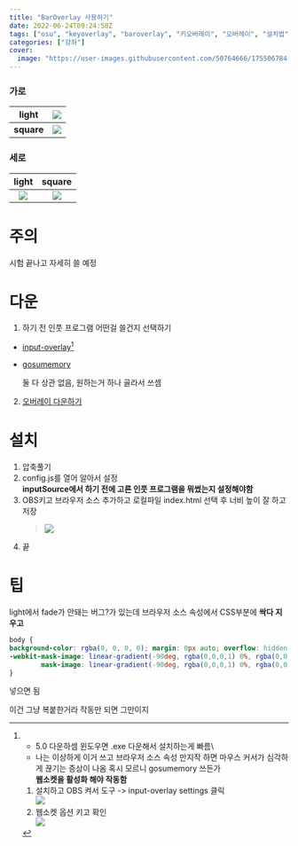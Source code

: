 ```yaml
---
title: "BarOverlay 사용하기"
date: 2022-06-24T09:24:58Z
tags: ["osu", "keyoverlay", "baroverlay", "키오버레이", "오버레이", "설치법"]
categories: ["강좌"]
cover:
  image: "https://user-images.githubusercontent.com/50764666/175506784-da7b75d0-8671-40c4-9aea-8d4c7bc1f8bf.gif"
---
```


### 가로

| __light__  |  ![](https://user-images.githubusercontent.com/50764666/175506784-da7b75d0-8671-40c4-9aea-8d4c7bc1f8bf.gif) |
:-------------------------:|:-------------------------:
| __square__  |  ![](https://user-images.githubusercontent.com/50764666/175511837-48446b84-1c9b-4b83-b26b-975e60c50907.gif) |

### 세로

|         __light__        |         __square__       |
:-------------------------:|:-------------------------:
![](https://user-images.githubusercontent.com/50764666/175511877-ac09f69d-4293-486e-9419-0ecab677df28.gif)  |  ![](https://user-images.githubusercontent.com/50764666/175511888-1979c285-3bf3-435c-bc5e-0217db7cc542.gif)

# 주의
시험 끝나고 자세히 쓸 예정

# 다운
1. 하기 전 인풋 프로그램 어떤걸 쓸건지 선택하기

  - [input-overlay](https://github.com/univrsal/input-overlay/releases)[^주의]
  - [gosumemory](https://github.com/l3lackShark/gosumemory)

    둘 다 상관 없음, 원하는거 하나 골라서 쓰셈

2. [오버레이 다운하기](https://github.com/solstice23/osu-bar-overlay/releases/latest/download/osu-bar-overlay.zip)

# 설치
1. 압축풀기
2. config.js를 열어 알아서 설정\
   **inputSource에서 하기 전에 고른 인풋 프로그램을 뭐썼는지 설정해야함**
3. OBS키고 브라우저 소스 추가하고 로컬파일 index.html 선택 후 너비 높이 잘 하고 저장
   > ![](https://user-images.githubusercontent.com/50764666/175510301-8d543bee-da9f-4962-aaac-74414bb21304.png)
4. 끝

# 팁
light에서 fade가 안돼는 버그?가 있는데 브라우저 소스 속성에서 CSS부분에 **싹다 지우고**
```css
body {
background-color: rgba(0, 0, 0, 0); margin: 0px auto; overflow: hidden;
-webkit-mask-image: linear-gradient(-90deg, rgba(0,0,0,1) 0%, rgba(0,0,0,1) 75%, rgba(0,0,0,0) 100%);
		mask-image: linear-gradient(-90deg, rgba(0,0,0,1) 0%, rgba(0,0,0,1) 75%, rgba(0,0,0,0) 100%);
}
```
넣으면 됨

이건 그냥 복붙한거라 작동만 되면 그만이지

[^주의]:- 5.0 다운하셈 윈도우면 .exe 다운해서 설치하는게 빠름\
    - 나는 이상하게 이거 쓰고 브라우저 소스 속성 만지작 하면 마우스 커서가 심각하게 끊기는 증상이 나옴 혹시 모르니 gosumemory 쓰든가\
    **웹소켓을 활성화 해야 작동함**
    1. 설치하고 OBS 켜서 도구 -> input-overlay settings 클릭\
    ![](https://user-images.githubusercontent.com/50764666/175508807-e97662fb-ebef-4c40-9c92-9f453f581414.png)
    2. 웹소켓 옵션 키고 확인\
    ![](https://user-images.githubusercontent.com/50764666/175508952-11fda8f6-4156-4be5-a436-f55ea146c305.png)